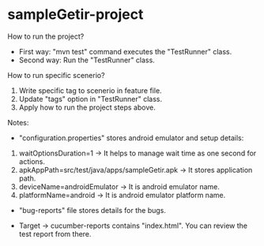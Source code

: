 # sampleGetir-project

How to run the project?
- First way:
"mvn test" command executes the "TestRunner" class.
- Second way:
Run the "TestRunner" class.

How to run specific scenerio?
1. Write specific tag to scenerio in feature file.
2. Update "tags" option in "TestRunner" class.
3. Apply how to run the project steps above.

Notes:
- "configuration.properties" stores android emulator and setup details:
1. waitOptionsDuration=1 -> It helps to manage wait time as one second for actions.
2. apkAppPath=src/test/java/apps/sampleGetir.apk -> It stores application path. 
3. deviceName=androidEmulator -> It is android emulator name.
4. platformName=android -> It is android emulator platform name.

- "bug-reports" file stores details for the bugs.

- Target -> cucumber-reports contains "index.html". You can review the test report from there.
